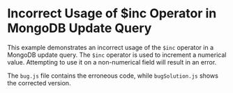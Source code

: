 # Incorrect Usage of $inc Operator in MongoDB Update Query

This example demonstrates an incorrect usage of the `$inc` operator in a MongoDB update query.  The `$inc` operator is used to increment a numerical value. Attempting to use it on a non-numerical field will result in an error.

The `bug.js` file contains the erroneous code, while `bugSolution.js` shows the corrected version.